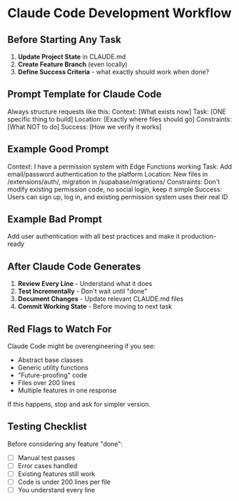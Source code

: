 # Claude Code Development Workflow

## Before Starting Any Task

1. **Update Project State** in CLAUDE.md
2. **Create Feature Branch** (even locally)
3. **Define Success Criteria** - what exactly should work when done?

## Prompt Template for Claude Code

Always structure requests like this:
Context: [What exists now]
Task: [ONE specific thing to build]
Location: [Exactly where files should go]
Constraints: [What NOT to do]
Success: [How we verify it works]

## Example Good Prompt

Context: I have a permission system with Edge Functions working
Task: Add email/password authentication to the platform
Location: New files in /extensions/auth/, migration in /supabase/migrations/
Constraints: Don't modify existing permission code, no social login, keep it simple
Success: Users can sign up, log in, and existing permission system uses their real ID

## Example Bad Prompt

Add user authentication with all best practices and make it production-ready

## After Claude Code Generates

1. **Review Every Line** - Understand what it does
2. **Test Incrementally** - Don't wait until "done"  
3. **Document Changes** - Update relevant CLAUDE.md files
4. **Commit Working State** - Before moving to next task

## Red Flags to Watch For

Claude Code might be overengineering if you see:
- Abstract base classes
- Generic utility functions
- "Future-proofing" code
- Files over 200 lines
- Multiple features in one response

If this happens, stop and ask for simpler version.

## Testing Checklist

Before considering any feature "done":
- [ ] Manual test passes
- [ ] Error cases handled
- [ ] Existing features still work
- [ ] Code is under 200 lines per file
- [ ] You understand every line